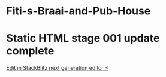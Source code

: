 # Fiti-s-Braai-and-Pub-House
# Static HTML stage 001 update complete

[Edit in StackBlitz next generation editor ⚡️](https://stackblitz.com/~/github.com/ProlificCoder17/Fiti-s-Braai-and-Pub-House)